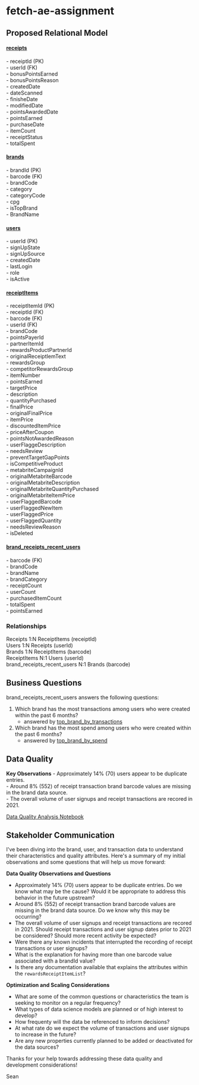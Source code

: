 # fetch-ae-assignment

## Proposed Relational Model

#### [receipts](models/staging/stg_receipts.sql)
\- receiptId (PK)  
\- userId (FK)  
\- bonusPointsEarned  
\- bonusPointsReason  
\- createdDate  
\- dateScanned  
\- finisheDate  
\- modifiedDate  
\- pointsAwardedDate  
\- pointsEarned  
\- purchaseDate  
\- itemCount  
\- receiptStatus  
\- totalSpent  

#### [brands](models/staging/stg_brands.sql)
\- brandId (PK)  
\- barcode (FK)  
\- brandCode  
\- category  
\- categoryCode  
\- cpg  
\- isTopBrand  
\- BrandName  

#### [users](models/staging/stg_users.sql)
\- userId (PK)  
\- signUpState  
\- signUpSource  
\- createdDate  
\- lastLogin  
\- role  
\- isActive  

#### [receiptItems](models/intermediate/int_receiptItems.sql)
\- receiptItemId (PK)  
\- receiptId (FK)  
\- barcode (FK)  
\- userId (FK)  
\- brandCode  
\- pointsPayerId  
\- partnerItemId  
\- rewardsProductPartnerId  
\- originalReceiptIemText  
\- rewardsGroup  
\- competitorRewardsGroup  
\- itemNumber  
\- pointsEarned  
\- targetPrice  
\- description  
\- quantityPurchased  
\- finalPrice  
\- originalFinalPrice  
\- itemPrice  
\- discountedItemPrice  
\- priceAfterCoupon  
\- pointsNotAwardedReason  
\- userFlaggeDescription  
\- needsReview  
\- preventTargetGapPoints  
\- isCompetitiveProduct  
\- metabriteCampaignId  
\- originalMetabriteBarcode  
\- originalMetabriteDescription  
\- originalMetabriteQuantityPurchased  
\- originalMetabriteItemPrice  
\- userFlaggedBarcode  
\- userFlaggedNewItem  
\- userFlaggedPrice  
\- userFlaggedQuantity  
\- needsReviewReason  
\- isDeleted  

#### [brand_receipts_recent_users](models/brand_receipts_recent_users.sql)
\- barcode (FK)  
\- brandCode  
\- brandName  
\- brandCategory  
\- receiptCount  
\- userCount  
\- purchasedItemCount  
\- totalSpent  
\- pointsEarned  

### Relationships
Receipts 1:N ReceiptItems (receiptId)  
Users 1:N Receipts (userId)  
Brands 1:N ReceiptItems (barcode)  
ReceiptItems N:1 Users (userId)  
brand_receipts_recent_users N:1 Brands (barcode) 

## Business Questions
brand_receipts_recent_users answers the following questions:
1) Which brand has the most transactions among users who were created within the past 6 months?
    - answered by [top_brand_by_transactions](analyses/top_brand_by_transactions.sql)
2) Which brand has the most spend among users who were created within the past 6 months?
    - answered by [top_brand_by_spend](analyses/top_brand_by_spend.sql)

## Data Quality
**Key Observations**
    - Approximately 14% (70) users appear to be duplicate entries.  
    - Around 8% (552) of receipt transaction brand barcode values are missing in the brand data source.  
    - The overall volume of user signups and receipt transactions are recored in 2021. 

[Data Quality Analysis Notebook](_data_quality.ipynb)

## Stakeholder Communication

I've been diving into the brand, user, and transaction data to understand their characteristics and quality attributes. Here's a summary of my initial observations and some questions that will help us move forward:

**Data Quality Observations and Questions**
- Approximately 14% (70) users appear to be duplicate entries. Do we know what may be the cause? Would it be appropriate to address this behavior in the future upstream?  
- Around 8% (552) of receipt transaction brand barcode values are missing in the brand data source. Do we know why this may be occurring?  
- The overall volume of user signups and receipt transactions are recored in 2021. Should receipt transactions and user signup dates prior to 2021 be considered? Should more recent activity be expected?  
- Were there any known incidents that interrupted the recording of receipt transactions or user signups?  
- What is the explanation for having more than one barcode value associated with a brandId value?  
- Is there any documentation available that explains the attributes within the `rewardsReceiptItemList`?  

**Optimization and Scaling Considerations**
- What are some of the common questions or characteristics the team is seeking to monitor on a regular frequency?  
- What types of data science models are planned or of high interest to develop?  
- How frequenty will the data be referenced to inform decisions?  
- At what rate do we expect the volume of transactions and user signups to increase in the future?  
- Are any new properties currently planned to be added or deactivated for the data sources?  

Thanks for your help towards addressing these data quality and development considerations!

Sean
